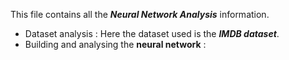 This file contains all the ***Neural Network Analysis*** information. 
- Dataset analysis : Here the dataset used is the ***IMDB dataset***.
- Building and analysing the **neural network** : 

